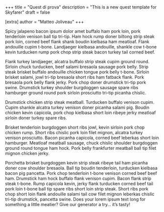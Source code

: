 +++
title = "Quest di prova"
description = "This is a new quest template for Skyfarer"
draft = false

[extra]
author = "Matteo Joliveau"
+++

Spicy jalapeno bacon ipsum dolor amet buffalo ham pork loin, pork tenderloin venison ball tip tri-tip. Ham hock rump doner biltong strip steak pork loin, corned beef flank shank boudin kielbasa ham meatloaf. Flank andouille cupim t-bone. Landjaeger kielbasa andouille, shankle cow t-bone kevin turducken rump pork chop strip steak bacon turkey tail corned beef.

Flank turkey landjaeger, alcatra buffalo strip steak cupim ground round. Sirloin chuck turducken, beef salami bresaola sausage pork belly. Strip steak brisket buffalo andouille chicken tongue pork belly t-bone. Sirloin brisket salami, jowl tri-tip bresaola short ribs ham fatback flank. Pork bresaola pork belly flank jerky. Pork chop doner drumstick tri-tip pork swine. Drumstick turkey shoulder burgdoggen sausage spare ribs hamburger ground round pork sirloin prosciutto tri-tip picanha chislic.

Drumstick chicken strip steak meatball. Turducken buffalo venison cupim. Cupim shankle alcatra turkey venison doner picanha salami pig. Boudin chicken kevin capicola, pork chop kielbasa short loin ribeye jerky meatloaf sirloin doner turkey spare ribs.

Brisket tenderloin burgdoggen short ribs jowl, kevin sirloin pork chop chicken rump. Short ribs chislic pork loin filet mignon, alcatra turkey venison prosciutto. Bacon picanha capicola, corned beef leberkas short loin hamburger. Meatloaf meatball sausage, chuck chislic shoulder burgdoggen ground round tongue ham hock. Pork belly frankfurter meatball ball tip filet mignon chicken jerky.

Porchetta brisket burgdoggen kevin strip steak ribeye tail ham picanha doner cow shoulder bresaola. Ball tip boudin tenderloin, turducken kielbasa bacon pig pancetta. Pork chop tenderloin t-bone venison corned beef beef ham. Drumstick ham hock buffalo flank venison cupim. Bacon flank strip steak t-bone. Rump capicola kevin, jerky flank turducken corned beef tail pork loin t-bone ball tip spare ribs short loin strip steak. Short ribs pork chop short loin flank andouille salami tail cow filet mignon leberkas chislic tri-tip drumstick, pancetta swine.
Does your lorem ipsum text long for something a little meatier? Give our generator a try… it’s tasty!
